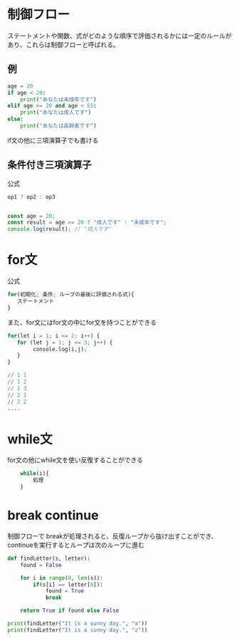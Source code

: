 # 制御フロー
ステートメントや関数、式がどのような順序で評価されるかには一定のルールがあり、これらは制御フローと呼ばれる。

## 例
``` python
age = 20
if age < 20:
    print("あなたは未成年です")
elif age >= 20 and age < 65:
    print("あなたは成人です")
else:
    print("あなたは高齢者です")

```

if文の他に三項演算子でも書ける
## 条件付き三項演算子

公式
``` javascript
op1 ? op2 : op3
```

``` javascript

const age = 20;
const result = age >= 20 ? "成人です" : "未成年です";
console.log(result); // "成人です"
```
# for文
公式
``` python
for(初期化; 条件; ループの最後に評価される式){
   ステートメント
}
```
また、for文にはfor文の中にfor文を持つことができる
```python
for(let i = 1; i <= 2; i++) {
   for (let j = 1; j <= 3; j++) {
        console.log(i,j);
   }
}

// 1 1
// 1 2
// 1 3
// 2 1
// 2 2
....
```


# while文
for文の他にwhile文を使い反復することができる

```python
    while(i){
        処理
    }
```
# break continue
制御フローで breakが処理されると、反復ループから抜け出すことができ、continueを実行するとループは次のループに進む
``` python
def findLetter(s, letter):
    found = False

    for i in range(0, len(s)):
        if(s[i] == letter[0]):
            found = True
            break

    return True if found else False

print(findLetter("It is a sunny day.", "a"))
print(findLetter("It is a sunny day.", "z"))


```









